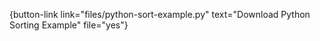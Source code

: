 {button-link link="files/python-sort-example.py" text="Download Python Sorting Example" file="yes"}
